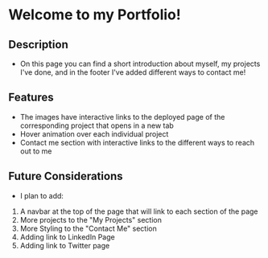 # Welcome to my Portfolio!

## Description
- On this page you can find a short introduction about myself, my projects I've done, and in the footer I've added different ways to contact me!

## Features
- The images have interactive links to the deployed page of the corresponding project that opens in a new tab
- Hover animation over each individual project
- Contact me section with interactive links to the different ways to reach out to me


## Future Considerations
- I plan to add:
1. A navbar at the top of the page that will link to each section of the page
2. More projects to the "My Projects" section
3. More Styling to the "Contact Me" section
4. Adding link to LinkedIn Page
5. Adding link to Twitter page